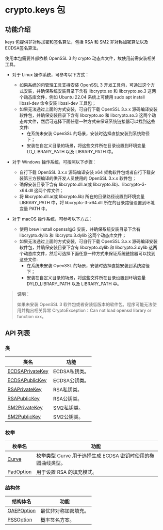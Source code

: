# crypto.keys 包

## 功能介绍

keys 包提供非对称加密和签名算法，包括 RSA 和 SM2 非对称加密算法以及ECDSA签名算法。

使用本包需要外部依赖 OpenSSL 3 的 crypto 动态库文件，故使用前需安装相关工具。

- 对于 Linux 操作系统，可参考以下方式：
    - 如果系统的包管理工具支持安装 OpenSSL 3 开发工具包，可通过这个方式安装，并确保系统安装目录下含有 libcrypto.so 和 libcrypto.so.3 这两个动态库文件，例如 Ubuntu 22.04 系统上可使用 sudo apt install libssl-dev 命令安装 libssl-dev 工具包；
    - 如果无法通过上面的方式安装，可自行下载 OpenSSL 3.x.x 源码编译安装软件包，并确保安装目录下含有 libcrypto.so 和 libcrypto.so.3 这两个动态库文件，然后可选择下面任意一种方式来保证系统链接器可以找到这些文件:
        - 在系统未安装 OpenSSL 的场景，安装时选择直接安装到系统路径下；
        - 安装在自定义目录的场景，将这些文件所在目录设置到环境变量 LD_LIBRARY_PATH 以及 LIBRARY_PATH 中。

- 对于 Windows 操作系统，可按照以下步骤：
    - 自行下载 OpenSSL 3.x.x 源码编译安装 x64 架构软件包或者自行下载安装第三方预编译的供开发人员使用的 OpenSSL 3.x.x 软件包；
    - 确保安装目录下含有 libcrypto.dll.a(或 libcrypto.lib)、libcrypto-3-x64.dll 这两个库文件；
    - 将 libcrypto.dll.a(或 libcrypto.lib) 所在的目录路径设置到环境变量 LIBRARY_PATH 中，将 libcrypto-3-x64.dll 所在的目录路径设置到环境变量 PATH 中。

- 对于 macOS 操作系统，可参考以下方式：
    - 使用 brew install openssl@3 安装，并确保系统安装目录下含有 libcrypto.dylib 和 libcrypto.3.dylib 这两个动态库文件；
    - 如果无法通过上面的方式安装，可自行下载 OpenSSL 3.x.x 源码编译安装软件包，并确保安装目录下含有 libcrypto.dylib 和 libcrypto.3.dylib 这两个动态库文件，然后可选择下面任意一种方式来保证系统链接器可以找到这些文件:
        - 在系统未安装 OpenSSL 的场景，安装时选择直接安装到系统路径下；
        - 安装在自定义目录的场景，将这些文件所在目录设置到环境变量 DYLD_LIBRARY_PATH 以及 LIBRARY_PATH 中。

> **说明：**
>
> 如果未安装 OpenSSL 3 软件包或者安装低版本的软件包，程序可能无法使用并抛出相关异常 CryptoException：Can not load openssl library or function xxx。

## API 列表

### 类

|                 类名              |                功能                 |
| --------------------------------- | ---------------------------------- |
| [ECDSAPrivateKey](./keys_package_api/keys_package_classes.md#class-ecdsaprivateKey) | ECDSA私钥类。    |
| [ECDSAPublicKey](./keys_package_api/keys_package_classes.md#class-ecdsapublicKey) | ECDSA公钥类。    |
| [RSAPrivateKey](./keys_package_api/keys_package_classes.md#class-rsaprivateKey) | RSA私钥类。    |
| [RSAPublicKey](./keys_package_api/keys_package_classes.md#class-rsapublicKey) | RSA公钥类。    |
| [SM2PrivateKey](./keys_package_api/keys_package_classes.md#class-sm2privateKey) | SM2私钥类。    |
| [SM2PublicKey](./keys_package_api/keys_package_classes.md#class-sm2publicKey) | SM2公钥类。    |

### 枚举

| 枚举名                                                                                          | 功能                 |
|----------------------------------------------------------------------------------------------|--------------------|
| [Curve](./keys_package_api/keys_package_enums.md#enum-curve)                  | 枚举类型 Curve 用于选择生成 ECDSA 密钥时使用的椭圆曲线类型。 |
| [PadOption](./keys_package_api/keys_package_enums.md#enum-padoption)                  | 用于设置 RSA 的填充模式。 |

### 结构体

| 结构体名                                                                                |           功能           |
|-------------------------------------------------------------------------------------| ------------------------ |
| [OAEPOption](./keys_package_api/keys_package_structs.md#struct-oaepoption)                     |  最优非对称加密填充。 |
| [PSSOption](./keys_package_api/keys_package_structs.md#struct-pssoption)                     |  概率签名方案。 |
